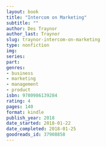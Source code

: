 ```yaml
---
layout: book
title: "Intercom on Marketing"
subtitle: ""
author: Des Traynor
author_last: Traynor
slug: traynor-intercom-on-marketing
type: nonfiction
img: 
series: 
part: 
genres:
- business
- marketing
- management
- product
isbn: 9780986139284
rating: 4
pages: 140
format: kindle
publish_year: 2018
date_started: 2018-01-22
date_completed: 2018-01-25
goodreads_id: 37908858
---
```

